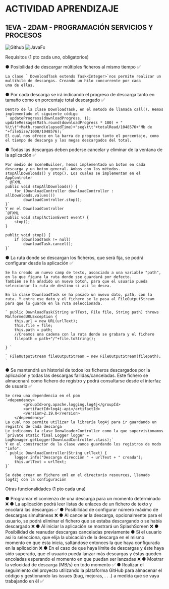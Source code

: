 # ACTIVIDAD APRENDIZAJE
## 1EVA - 2DAM - PROGRAMACIÓN SERVICIOS Y PROCESOS

![Github](https://img.shields.io/badge/github-black?style=for-the-badge&logo=github&logoColor=white)
![JavaFx](https://img.shields.io/badge/JavaFx-orange?style=for-the-badge&logo=javafx&logoColor=white)

Requisitos (1 pto cada uno, obligatorios)

●	Posibilidad de descargar múltiples ficheros al mismo tiempo  ✅
    
    La clase ` DownloadTask extends Task<Integer>`nos permite realizar un multihilo de descargas. Creando un hilo concurrente por cada
    una de ellas.

●	Por cada descarga se irá indicando el progreso de descarga tanto en tamaño como en porcentaje total descargado ✅

    Dentro de la clase DownloadTask, en el metodo de llamada call(). Hemos implementado el siguiente código
    ` updateProgress(downloadProgress, 1);
    updateMessage(Math.round(downloadProgress * 100) + " %\t\t"+Math.round(elapsedTime)+"seg\t\t"+totalRead/1048576+"Mb de "+fileSize/1000/1048576);´
    El cual nos ofrece en la barra de progreso tanto el porcentaje, como el tiempo de descarga y los megas descargados del total.

●	Todas las descargas deben poderse cancelar y eliminar de la ventana de la aplicación ✅

    Por medio de SceneBuilser, hemos implementado un boton en cada descarga y un boton general. Ambos con los métodos.
    stopAllDownloads() y stop(). Los cuales se implementan en el AppControler
    ` @FXML
    public void stopAllDownloads() {
        for (DownloadController downloadController : allDownloads.values())
            downloadController.stop();
    }`
    Y en el DownloadController
    `@FXML
    public void stop(ActionEvent event) {
        stop();
    }

    public void stop() {
        if (downloadTask != null)
            downloadTask.cancel();
    }`
●	La ruta donde se descargan los ficheros, que será fija, se podrá configurar desde la aplicación ✅

    Se ha creado un nuevo camp de texto, asoaciado a una variable "path", en la que figura la ruta donde sse guardará por defecto.
    También se ha añadido un nuevo boton, para que el usuario pueda seleccionar la ruta de destino si así lo desea.

    En la clase DownloadTask se ha pasado un nuevo dato, path, con la ruta. Y entre ese dato y el fichero se le pasa al FileOutputStream 
    para que lo guarde en la ruta seleccionada.

    ` public DownloadTask(String urlText, File file, String path) throws MalformedURLException {
        this.url = new URL(urlText);
        this.file = file;
        this.path = path;
        //Creamos una cadena con la ruta donde se grabara y el fichero
        filepath = path+"/"+file.toString();

    } `

    ` FileOutputStream fileOutputStream = new FileOutputStream(filepath); `
●	Se mantendrá un historial de todos los ficheros descargados por la aplicación y todas las descargas fallidas/canceladas. Este fichero se almacenará 
    como fichero de registro y podrá consultarse desde el interfaz de usuario ✅
    
    Se crea una dependencia en el pom
    `<dependency>
            <groupId>org.apache.logging.log4j</groupId>
            <artifactId>log4j-api</artifactId>
            <version>2.19.0</version>
        </dependency>`
    La cual nos permite utilizar la librería log4j para ir guardando un registro de cada descarga
    Le indicamos la clase DonwloaderController como la que supervisionamos
    `private static final Logger logger = LogManager.getLogger(DownloadController.class);`
    Y en el constructor de la clase vamos guardando los registros de modo "info".
    ` public DownloadController(String urlText) {
        logger.info("Descarga dirección " + urlText + " creada");
        this.urlText = urlText;
    }`

    Se debe crear un fichero xml en el directorio resources, llamado log42j con la configuración
    

Otras funcionalidades (1 pto cada una)

●	Programar el comienzo de una descarga para un momento determinado ❌
●	La aplicación podrá leer listas de enlaces de un fichero de texto y encolará las descargas ✅
●	Posibilidad de configurar número máximo de descargas simultáneas ❌
●	Al cancelar la descarga, opcionalmente para el usuario, se podrá eliminar el fichero que se estaba descargando o se había descargado ❌
●	Al iniciar la aplicación se mostrará un SplashScreen ❌
●	Posibilidad de reanudar descargas canceladas previamente
●	Si el usuario asi lo selecciona, que elija la ubicación de la descarga en el mismo momento en que ésta inicia, saltándose entonces la que haya configurada en la aplicación ❌
●	En el caso de que haya límite de descargas y éste haya sido superado, que el usuario pueda lanzar más descargas y éstas queden encoladas esperando el momento en que puedan ser lanzadas ❌
●	Mostrar la velocidad de descarga (MB/s) en todo momento  ✅
●	Realizar el seguimiento del proyecto utilizando la plataforma GitHub para almacenar el código y gestionando las issues (bug, mejoras, . . .) a medida que se vaya trabajando en él ✅

